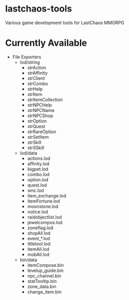 # lastchaos-tools
 Various game development tools for LastChaos MMORPG
 
# Currently Available

* File Exporters
  - lod/string
    - strAction
    - strAffinity
    - strClient
    - strCombo
    - strHelp
    - strItem
    - strItemCollection
    - strNPCHelp
    - strNPCName
    - strNPCShop
    - strOption
    - strQuest
    - strRareOption
    - strSetItem
    - strSkill
    - strSSkill
  - lod/data
    - actions.lod
    - affinity.lod
    - bigpet.lod
    - combo.lod
    - option.lod
    - quest.lod
    - smc.lod
    - item_exchange.lod
    - itemFortune.lod
    - moonstone.lod
    - notice.lod
    - raidobjectlist.lod
    - jewelcompos.lod
    - zoneflag.lod
    - shopAll.lod
    - event_*.lod
    - titletool.lod
    - itemAll.lod
    - mobAll.lod
  - bin/data
    - itemCompose.bin
    - levelup_guide.bin
    - npc_channel.bin
    - statTooltip.bin
    - zone_data.bin
    - change_item.bin